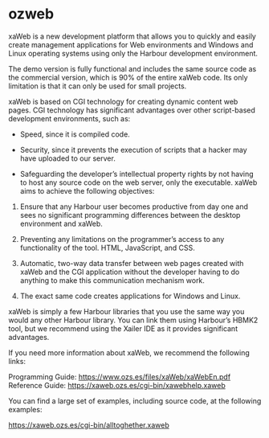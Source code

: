 # ozweb
xaWeb is a new development platform that allows you to quickly and easily create management applications for Web environments and Windows and Linux operating systems using only the Harbour development environment.

The demo version is fully functional and includes the same source code as the commercial version, which is 90% of the entire xaWeb code. Its only limitation is that it can only be used for small projects.

xaWeb is based on CGI technology for creating dynamic content web pages. CGI technology has significant advantages over other script-based development environments, such as:

- Speed, since it is compiled code.

- Security, since it prevents the execution of scripts that a hacker may have uploaded to our server.

- Safeguarding the developer’s intellectual property rights by not having to host any source code on the web server, only the executable.
xaWeb aims to achieve the following objectives:

1) Ensure that any Harbour user becomes productive from day one and sees no significant programming differences between the desktop environment and xaWeb.

2) Preventing any limitations on the programmer’s access to any functionality of the tool. HTML, JavaScript, and CSS.

3) Automatic, two-way data transfer between web pages created with xaWeb and the CGI application without the developer having to do anything to make this communication mechanism work.

4) The exact same code creates applications for Windows and Linux.

xaWeb is simply a few Harbour libraries that you use the same way you would any other Harbour library. You can link them using Harbour’s HBMK2 tool, but we recommend using the Xailer IDE as it provides significant advantages.

If you need more information about xaWeb, we recommend the following links:

Programming Guide: https://www.ozs.es/files/xaWeb/xaWebEn.pdf
Reference Guide: https://xaweb.ozs.es/cgi-bin/xawebhelp.xaweb

You can find a large set of examples, including source code, at the following examples:

https://xaweb.ozs.es/cgi-bin/alltoghether.xaweb
